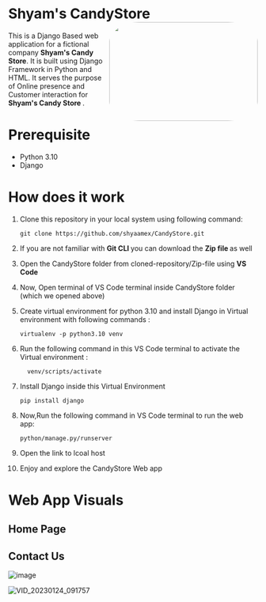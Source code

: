 # Shyam's CandyStore <img style="border-radius: 20%;" src="https://images.pexels.com/photos/557665/pexels-photo-557665.jpeg?auto=compress&cs=tinysrgb&w=600" height=200 width=300 align="right" >
This is a Django Based web application for a fictional company <b> Shyam's Candy Store</b>. It is built using Django Framework in Python and HTML. 
It serves the purpose of Online presence and Customer interaction for <b> Shyam's Candy Store </b>. 

# Prerequisite
* Python 3.10
* Django


# How does it work

1. Clone this repository in your local system using following command: 
    ```
    git clone https://github.com/shyaamex/CandyStore.git
    ```
2. If you are not familiar with <b> Git CLI </b> you can download the <b> Zip file </b> as well
3. Open the CandyStore folder from cloned-repository/Zip-file using <b> VS Code </b>
4. Now, Open terminal of VS Code terminal inside CandyStore folder (which we opened above)
5. Create virtual environment for python 3.10 and install Django in Virtual environment with following commands :
	```
	virtualenv -p python3.10 venv
	```
6. Run the following command in this VS Code terminal to activate the Virtual environment : 
    ```
	  venv/scripts/activate
    ```
    
7. Install Django inside this Virtual Environment
	```
	pip install django
	```
9. Now,Run the following command in VS Code terminal to run the web app:
     ```
    python/manage.py/runserver
     ```
     
8. Open the link to lcoal host
9. Enjoy and explore the CandyStore Web app


# Web App Visuals


## Home Page



## Contact Us 
![image](https://user-images.githubusercontent.com/115785301/214211295-a7ba40df-7ef7-4dd6-b343-d011df65ecc7.png)



![VID_20230124_091757](https://user-images.githubusercontent.com/115785301/214212191-8a7c529d-97e2-4ea3-88a6-1867e4e159ff.gif)




